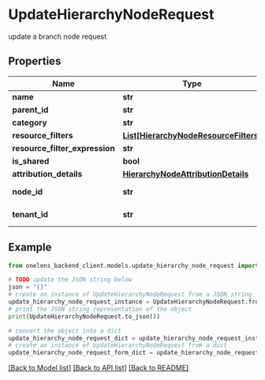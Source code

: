 # UpdateHierarchyNodeRequest

update a branch node request

## Properties

Name | Type | Description | Notes
------------ | ------------- | ------------- | -------------
**name** | **str** |  | [optional] 
**parent_id** | **str** |  | [optional] 
**category** | **str** |  | [optional] 
**resource_filters** | [**List[HierarchyNodeResourceFilters]**](HierarchyNodeResourceFilters.md) |  | [optional] 
**resource_filter_expression** | **str** |  | [optional] 
**is_shared** | **bool** |  | [optional] 
**attribution_details** | [**HierarchyNodeAttributionDetails**](HierarchyNodeAttributionDetails.md) |  | [optional] 
**node_id** | **str** | The id of the node. | 
**tenant_id** | **str** | The id of the tenant. | 

## Example

```python
from onelens_backend_client.models.update_hierarchy_node_request import UpdateHierarchyNodeRequest

# TODO update the JSON string below
json = "{}"
# create an instance of UpdateHierarchyNodeRequest from a JSON string
update_hierarchy_node_request_instance = UpdateHierarchyNodeRequest.from_json(json)
# print the JSON string representation of the object
print(UpdateHierarchyNodeRequest.to_json())

# convert the object into a dict
update_hierarchy_node_request_dict = update_hierarchy_node_request_instance.to_dict()
# create an instance of UpdateHierarchyNodeRequest from a dict
update_hierarchy_node_request_form_dict = update_hierarchy_node_request.from_dict(update_hierarchy_node_request_dict)
```
[[Back to Model list]](../README.md#documentation-for-models) [[Back to API list]](../README.md#documentation-for-api-endpoints) [[Back to README]](../README.md)


